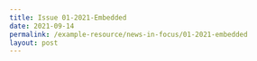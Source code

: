 ```yaml
---
title: Issue 01-2021-Embedded
date: 2021-09-14
permalink: /example-resource/news-in-focus/01-2021-embedded
layout: post
---
```

